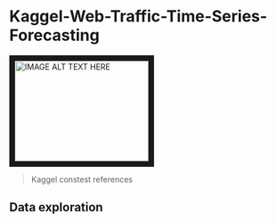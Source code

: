 # Kaggel-Web-Traffic-Time-Series-Forecasting

<a href="https://www.kaggle.com/c/web-traffic-time-series-forecasting" target="_blank">
 <img src="https://www.kaggle.com/static/images/host-home/host-home-recruiting.png?v=daa83a72816a" 
   alt="IMAGE ALT TEXT HERE" width="240" height="180" border="10" />
</a>

> Kaggel constest references

## Data exploration



